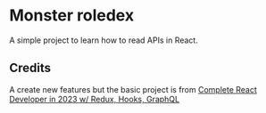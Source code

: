 # Monster roledex
A simple project to learn how to read APIs in React.

## Credits
A create new features but the basic project is from [Complete React Developer in 2023 w/ Redux, Hooks, GraphQL](https://www.udemy.com/course/complete-react-developer-zero-to-mastery/)
